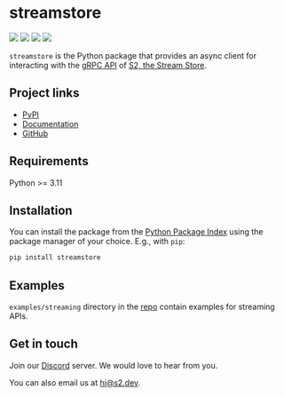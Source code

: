# streamstore
<div>
  <p>
    <!-- PyPI -->
    <a href="https://pypi.org/project/streamstore/"><img src="https://img.shields.io/pypi/v/streamstore" /></a>
    <!-- Read the docs -->
    <a href="https://streamstore.readthedocs.io/"><img src="https://img.shields.io/readthedocs/streamstore/latest" /></a>
    <!-- Discord -->
    <a href="https://discord.gg/vTCs7kMkAf"><img src="https://img.shields.io/discord/1209937852528599092?logo=discord" /></a>
    <!-- LICENSE -->
    <a href="https://github.com/s2-streamstore/s2-sdk-python/blob/main/LICENSE"><img src="https://img.shields.io/github/license/s2-streamstore/s2-sdk-python" /></a>
  </p>
</div>

`streamstore` is the Python package that provides an async client for interacting with the [gRPC API](https://s2.dev/docs/interface/grpc) of [S2, the Stream Store](https://s2.dev/).

## Project links

- [PyPI](https://pypi.org/project/streamstore/)
- [Documentation](https://streamstore.readthedocs.io/)
- [GitHub](https://github.com/s2-streamstore/s2-sdk-python)

## Requirements

Python >= 3.11

## Installation

You can install the package from the [Python Package Index](https://pypi.org/project/streamstore) using the package manager of your choice. E.g., with `pip`:

```bash
pip install streamstore
```

## Examples

`examples/streaming` directory in the [repo](https://github.com/s2-streamstore/s2-sdk-python/tree/main/examples/streaming) contain examples for streaming APIs.

## Get in touch

Join our [Discord](https://discord.gg/vTCs7kMkAf) server. We would love to hear
from you.

You can also email us at [hi@s2.dev](mailto:hi@s2.dev).
